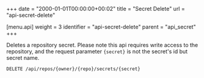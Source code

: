 +++
date = "2000-01-01T00:00:00+00:02"
title = "Secret Delete"
url = "api-secret-delete"

[menu.api]
  weight = 3
  identifier = "api-secret-delete"
  parent = "api_secret"
+++

Deletes a repository secret.
Please note this api requires write access to the repository,
and the request parameter `{secret}` is not the secret's id but secret name.

```text
DELETE /api/repos/{owner}/{repo}/secrets/{secret}
```
